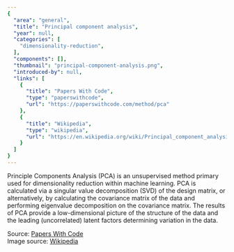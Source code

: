 ```yaml
---
{
  "area": "general",
  "title": "Principal component analysis",
  "year": null,
  "categories": [
    "dimensionality-reduction",
  ],
  "components": [],
  "thumbnail": "principal-component-analysis.png",
  "introduced-by": null,
  "links": [
    {
      "title": "Papers With Code",
      "type": "paperswithcode",
      "url": "https://paperswithcode.com/method/pca"
    },
    {
      "title": "Wikipedia",
      "type": "wikipedia",
      "url": "https://en.wikipedia.org/wiki/Principal_component_analysis"
    }
  ]
}
---
```


Principle Components Analysis (PCA) is an unsupervised method primary used for dimensionality reduction within machine learning. PCA is calculated via a singular value decomposition (SVD) of the design matrix, or alternatively, by calculating the covariance matrix of the data and performing eigenvalue decomposition on the covariance matrix. The results of PCA provide a low-dimensional picture of the structure of the data and the leading (uncorrelated) latent factors determining variation in the data.

Source: [Papers With Code](https://paperswithcode.com/method/pca)  
Image source: [Wikipedia](https://en.wikipedia.org/wiki/Principal_component_analysis#/media/File:GaussianScatterPCA.svg)